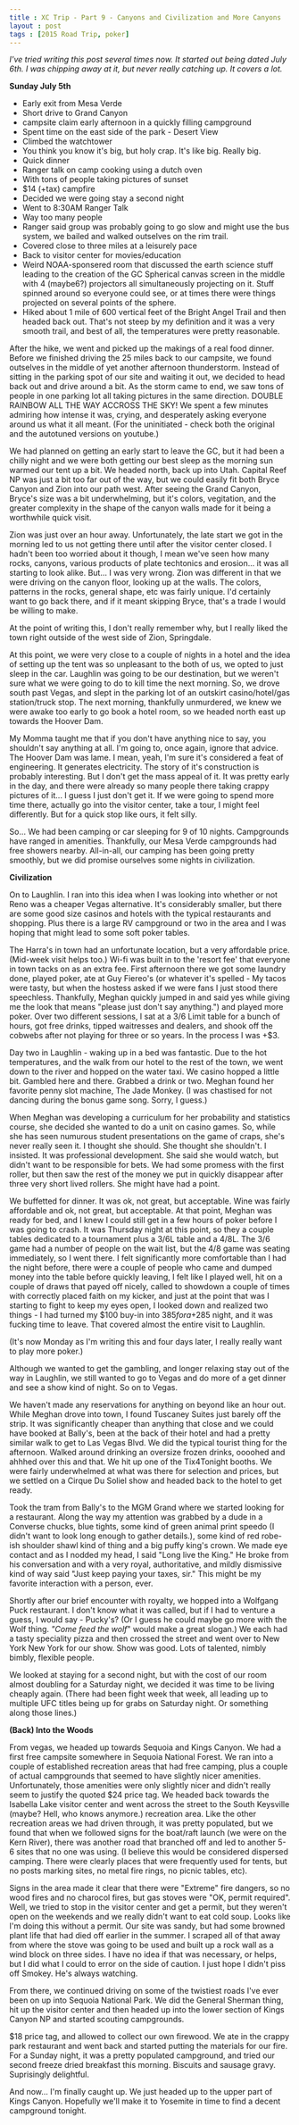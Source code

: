 ```yaml
---
title : XC Trip - Part 9 - Canyons and Civilization and More Canyons
layout : post
tags : [2015 Road Trip, poker]
---
```


_I've tried writing this post several times now.  It started out being dated July 6th.  I was chipping away at it, but never really catching up.  It covers a lot._  

**Sunday July 5th**

  - Early exit from Mesa Verde
  - Short drive to Grand Canyon
  - campsite claim early afternoon in a quickly filling campground
  - Spent time on the east side of the park - Desert View
  - Climbed the watchtower
  - You think you know it\'s big, but holy crap.  It\'s like big.  Really big.
  - Quick dinner
  - Ranger talk on camp cooking using a dutch oven
  - With tons of people taking pictures of sunset
  - $14 (+tax) campfire
  - Decided we were going stay a second night
  - Went to 8:30AM Ranger Talk
  - Way too many people
  - Ranger said group was probably going to go slow and might use the bus system, we bailed and walked outselves on the rim trail.
  - Covered close to three miles at a leisurely pace
  - Back to visitor center for movies/education
  - Weird NOAA-sponsered room that discussed the earth science stuff leading to the creation of the GC
   Spherical canvas screen in the middle with 4 (maybe6?) projectors all simultaneously projecting on it.  Stuff spinned around so everyone could see, or at times there were things projected on several points of the sphere.
  - Hiked about 1 mile of 600 vertical feet of the Bright Angel Trail and then headed back out.  That's not steep by my definition and it was a very smooth trail, and best of all, the temperatures were pretty reasonable. 

After the hike, we went and picked up the makings of a real food dinner.  Before we finished driving the 25 miles back to our campsite, we found outselves in the middle of yet another afternoon thunderstorm.  Instead of sitting in the parking spot of our site and waiting it out, we decided to head back out and drive around a bit.  As the storm came to end, we saw tons of people in one parking lot all taking pictures in the same direction.  DOUBLE RAINBOW ALL THE WAY ACCROSS THE SKY!  We spent a few minutes admiring how intense it was, crying, and desperately asking everyone around us what it all meant.  (For the uninitiated - check both the original and the autotuned versions on youtube.)

We had planned on getting an early start to leave the GC, but it had been a chilly night and we were both getting our best sleep as the morning sun warmed our tent up a bit.  We headed north, back up into Utah.  Capital Reef NP was just a bit too far out of the way, but we could easily fit both Bryce Canyon and Zion into our path west.  After seeing the Grand Canyon, Bryce's size was a bit underwhelming, but it's colors, vegitation, and the greater complexity in the shape of the canyon walls made for it being a worthwhile quick visit.  

Zion was just over an hour away.  Unfortunately, the late start we got in the morning led to us not getting there until after the visitor center closed.  I hadn't been too worried about it though, I mean we've seen how many rocks, canyons, various products of plate techtonics and erosion\.\.\. it was all starting to look alike.  But\.\.\. I was very wrong.  Zion was different in that we were driving on the canyon floor, looking up at the walls.  The colors, patterns in the rocks, general shape, etc was fairly unique.  I\'d certainly want to go back there, and if it meant skipping Bryce, that\'s a trade I would be willing to make. 

At the point of writing this, I don't really remember why, but I really liked the town right outside of the west side of Zion, Springdale.

At this point, we were very close to a couple of nights in a hotel and the idea of setting up the tent was so unpleasant to the both of us, we opted to just sleep in the car.  Laughlin was going to be our destination, but we weren't sure what we were going to do to kill time the next morning.  So, we drove south past Vegas, and slept in the parking lot of an outskirt casino/hotel/gas station/truck stop.  The next morning, thankfully unmurdered, we knew we were awake too early to go book a hotel room, so we headed north east up towards the Hoover Dam.  

My Momma taught me that if you don't have anything nice to say, you shouldn\'t say anything at all.  I\'m going to, once again, ignore that advice.  The Hoover Dam was lame.  I mean, yeah, I\'m sure it's considered a feat of engineering.  It generates electricity.  The story of it\'s construction is probably interesting. But I don\'t get the mass appeal of it.  It was pretty early in the day, and there were already so many people there taking crappy pictures of it\.\.\. I guess I just don\'t get it.  If we were going to spend more time there, actually go into the visitor center, take a tour, I might feel differently.  But for a quick stop like ours, it felt silly.

So\.\.\. We had been camping or car sleeping for 9 of 10 nights.  Campgrounds have ranged in amenities.  Thankfully, our Mesa Verde campgrounds had free showers nearby.  All-in-all, our camping has been going pretty smoothly, but we did promise ourselves some nights in civilization.

**Civilization**

On to Laughlin.  I ran into this idea when I was looking into whether or not Reno was a cheaper Vegas alternative.  It's considerably smaller, but there are some good size casinos and hotels with the typical restaurants and shopping.  Plus there is a large RV campground or two in the area and I was hoping that might lead to some soft poker tables. 

The Harra\'s in town had an unfortunate location, but a very affordable price. (Mid-week visit helps too.) Wi-fi was built in to the \'resort fee\' that everyone in town tacks on as an extra fee.  First afternoon there we got some laundry done, played poker, ate at Guy Fiereo\'s (or whatever it\'s spelled - My tacos were tasty, but when the hostess asked if we were fans I just stood there speechless.  Thankfully, Meghan quickly jumped in and said yes while giving me the look that means \"please just don\'t say anything.\") and played more poker.  Over two different sessions, I sat at a 3/6 Limit table for a bunch of hours, got free drinks, tipped waitresses and dealers, and shook off the cobwebs after not playing for three or so years.  In the process I was +$3.  

Day two in Laughlin - waking up in a bed was fantastic.  Due to the hot temperatures, and the walk from our hotel to the rest of the town, we went down to the river and hopped on the water taxi.  We casino hopped a little bit.  Gambled here and there.  Grabbed a drink or two. Meghan found her favorite penny slot machine, The Jade Monkey. (I was chastised for not dancing during the bonus game song.  Sorry, I guess.)  

When Meghan was developing a curriculum for her probability and statistics course, she decided she wanted to do a unit on casino games.  So, while she has seen numurous student presentations on the game of craps, she's never really seen it.  I thought she should.  She thought she shouldn\'t.  I insisted.  It was professional development. She said she would watch, but didn't want to be responsible for bets. We had some promess with the first roller, but then saw the rest of the money we put in quickly disappear after three very short lived rollers.  She might have had a point.

We buffetted for dinner.  It was ok, not great, but acceptable.  Wine was fairly affordable and ok, not great, but acceptable.  At that point, Meghan was ready for bed, and I knew I could still get in a few hours of poker before I was going to crash.  It was Thursday night at this point, so they a couple tables dedicated to a tournament plus a 3/6L table and a 4/8L.  The 3/6 game had a number of people on the wait list, but the 4/8 game was seating immediately, so I went there.  I felt significantly more comfortable than I had the night before, there were a couple of people who came and dumped money into the table before quickly leaving, I felt like I played well, hit on a couple of draws that payed off nicely, called to showdown a couple of times with correctly placed faith on my kicker, and just at the point that was I starting to fight to keep my eyes open, I looked down and realized two things - I had turned my $100 buy-in into $385 for a +$285 night, and it was fucking time to leave.  That covered almost the entire visit to Laughlin.  

(It's now Monday as I'm writing this and four days later, I really really want to play more poker.)

Although we wanted to get the gambling, and longer relaxing stay out of the way in Laughlin, we still wanted to go to Vegas and do more of a get dinner and see a show kind of night.  So on to Vegas.

We haven't made any reservations for anything on beyond like an hour out.  While Meghan drove into town, I found Tuscaney Suites just barely off the strip.  It was significantly cheaper than anything that close and we could have booked at Bally\'s, been at the back of their hotel and had a pretty similar walk to get to Las Vegas Blvd.  We did the typical tourist thing for the afternoon.  Walked around drinking an oversize frozen drinks, oooohed and ahhhed over this and that.  We hit up one of the Tix4Tonight booths.  We were fairly underwhelmed at what was there for selection and prices, but we settled on a Cirque Du Soliel show and headed back to the hotel to get ready. 

Took the tram from Bally\'s to the MGM Grand where we started looking for a restaurant.  Along the way my attention was grabbed by a dude in a Converse chucks, blue tights, some kind of green animal print speedo (I didn\'t want to look long enough to gather details.), some kind of red robe-ish shoulder shawl kind of thing and a big puffy king\'s crown.  We made eye contact and as I nodded my head, I said \"Long live the King.\"  He broke from his conversation and with a very royal, authoritative, and mildly dismissive kind of way said \"Just keep paying your taxes, sir.\"  This might be my favorite interaction with a person, ever. 

Shortly after our brief encounter with royalty, we hopped into a Wolfgang Puck restaurant.  I don\'t know what it was called, but if I had to venture a guess, I would say - Pucky\'s?  (Or I guess he could maybe go more with the Wolf thing.  _\"Come feed the wolf_\" would make a great slogan.)  We each had a tasty speciality pizza and then crossed the street and went over to New York New York for our show.  Show was good.  Lots of talented, nimbly bimbly, flexible people. 

We looked at staying for a second night, but with the cost of our room almost doubling for a Saturday night, we decided it was time to be living cheaply again.  (There had been fight week that week, all leading up to multiple UFC titles being up for grabs on Saturday night.  Or something along those lines.)

**(Back) Into the Woods**

From vegas, we headed up towards Sequoia and Kings Canyon.  We had a first free campsite somewhere in Sequoia National Forest.  We ran into a couple of established recreation areas that had free camping, plus a couple of actual campgrounds that seemed to have slightly nicer amenities.  Unfortunately, those amenities were only slightly nicer and didn't really seem to justify the quoted $24 price tag.  We headed back towards the Isabella Lake visitor center and went across the street to the South Keysville (maybe?  Hell, who knows anymore.) recreation area.  Like the other recreation areas we had driven through, it was pretty populated, but we found that when we followed signs for the boat/raft launch (we were on the Kern River), there was another road that branched off and led to another 5-6 sites that no one was using.  (I believe this would be considered dispersed camping.  There were clearly places that were frequently used for tents, but no posts marking sites, no metal fire rings, no picnic tables, etc).  

Signs in the area made it clear that there were \"Extreme\" fire dangers, so no wood fires and no charocol fires, but gas stoves were \"OK, permit required\".  Well, we tried to stop in the visitor center and get a permit, but they weren\'t open on the weekends and we really didn\'t want to eat cold soup.  Looks like I\'m doing this without a permit. Our site was sandy, but had some browned plant life that had died off earlier in the summer.  I scraped all of that away from where the stove was going to be used and built up a rock wall as a wind block on three sides.  I have no idea if that was necessary, or helps, but I did what I could to error on the side of caution.  I just hope I didn\'t piss off Smokey.  He\'s always watching.

From there, we continued driving on some of the twistiest roads I've ever been on up into Sequoia National Park.  We did the General Sherman thing, hit up the visitor center and then headed up into the lower section of Kings Canyon NP and started scouting campgrounds.  

$18 price tag, and allowed to collect our own firewood.  We ate in the crappy park restaurant and went back and started putting the materials for our fire.  For a Sunday night, it was a pretty populated campground, and tried our second freeze dried breakfast this morning.  Biscuits and sausage gravy.  Suprisingly delightful.

And now\.\.\. I'm finally caught up.  We just headed up to the upper part of Kings Canyon.  Hopefully we\'ll make it to Yosemite in time to find a decent campground tonight. 
